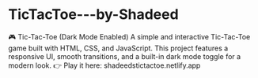 # TicTacToe---by-Shadeed
🎮 Tic-Tac-Toe (Dark Mode Enabled)  A simple and interactive Tic-Tac-Toe game built with HTML, CSS, and JavaScript. This project features a responsive UI, smooth transitions, and a built-in dark mode toggle for a modern look.  👉 Play it here: shadeedstictactoe.netlify.app
